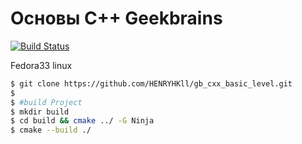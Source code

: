 # Основы C++ Geekbrains

[![Build Status](https://travis-ci.com/HENRYHKll/gb_cxx_basic_level.svg?branch=main)](https://travis-ci.com/HENRYHKll/gb_cxx_basic_level)


Fedora33 linux 
```sh
$ git clone https://github.com/HENRYHKll/gb_cxx_basic_level.git
$
$ #build Project
$ mkdir build
$ cd build && cmake ../ -G Ninja
$ cmake --build ./
```